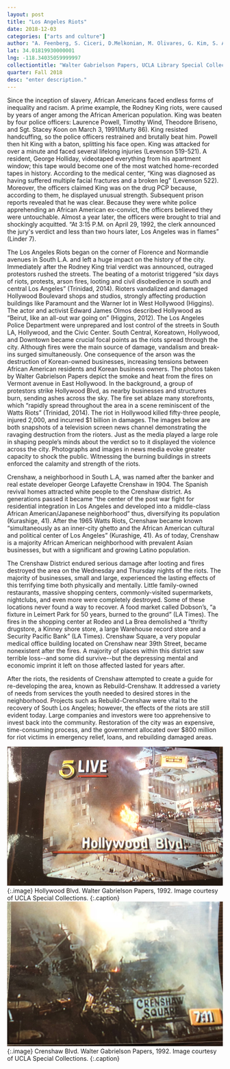 ```yaml
---
layout: post
title: "Los Angeles Riots"
date: 2018-12-03
categories: ["arts and culture"]
author: "A. Feenberg, S. Ciceri, D.Melkonian, M. Olivares, G. Kim, S. Arikati"
lat: 34.01819930000001
lng: -118.34035059999997
collectiontitle: "Walter Gabrielson Papers, UCLA Library Special Collections"
quarter: Fall 2018
desc: "enter description."
---
```


Since the inception of slavery, African Americans faced endless forms of inequality and racism. A prime example, the Rodney King riots, were caused by years of anger among the African American population. King was beaten by four police officers: Laurence Powell, Timothy Wind, Theodore Briseno, and Sgt. Stacey Koon on March 3, 1991(Murty 86). King resisted handcuffing, so the police officers restrained and brutally beat him. Powell then hit King with a baton, splitting his face open. King was attacked for over a minute and faced several lifelong injuries (Levenson 519-521). A resident, George Holliday, videotaped everything from his apartment window; this tape would become one of the most watched home-recorded tapes in history. According to the medical center, “King was diagnosed as having suffered multiple facial fractures and a broken leg” (Levenson 522). Moreover, the officers claimed King was on the drug PCP because, according to them, he displayed unusual strength. Subsequent prison reports revealed that he was clear. Because they were white police apprehending an African American ex-convict, the officers believed they were untouchable. Almost a year later, the officers were brought to trial and shockingly acquitted. “At 3:15 P.M. on April 29, 1992, the clerk announced the jury's verdict and less than two hours later, Los Angeles was in flames” (Linder 7).

The Los Angeles Riots began on the corner of Florence and Normandie avenues in South L.A. and left a huge impact on the history of the city. Immediately after the Rodney King trial verdict was announced, outraged protestors rushed the streets. The beating of a motorist triggered “six days of riots, protests, arson fires, looting and civil disobedience in south and central Los Angeles” (Trinidad, 2014). Rioters vandalized and damaged Hollywood Boulevard shops and studios, strongly affecting production buildings like Paramount and the Warner lot in West Hollywood (Higgins). The actor and activist Edward James Olmos described Hollywood as “Beirut, like an all-out war going on” (Higgins, 2012). The Los Angeles Police Department were unprepared and lost control of the streets in South LA, Hollywood, and the Civic Center. South Central, Koreatown, Hollywood, and Downtown became crucial focal points as the riots spread through the city. Although fires were the main source of damage, vandalism and break-ins surged simultaneously. One consequence of the arson was the destruction of  Korean-owned businesses, increasing tensions between African American residents and Korean business owners. The photos taken by Walter Gabrielson Papers depict the smoke and heat from the fires on Vermont avenue in East Hollywood. In the background, a group of protestors strike Hollywood Blvd, as nearby businesses and structures burn, sending ashes across the sky. The fire set ablaze many storefronts, which “rapidly spread throughout the area in a scene reminiscent of the Watts Riots” (Trinidad, 2014). The riot in Hollywood killed fifty-three people, injured 2,000, and incurred $1 billion in damages. The images below are both snapshots of a television screen news channel demonstrating the ravaging destruction from the rioters. Just as the media played a large role in shaping people’s minds about the verdict so to it displayed the violence across the city. Photographs and images in news media evoke greater capacity to shock the public. Witnessing the burning buildings in streets enforced the calamity and strength of the riots. 

Crenshaw, a neighborhood in South L.A, was named after the banker and real estate developer George Lafayette Crenshaw in 1904. The Spanish revival homes attracted white people to the Crenshaw district. As generations passed it became “the center of the post war fight for residential integration in Los Angeles and developed into a middle-class African American/Japanese neighborhood” thus, diversifying its population (Kurashige, 41). After the 1965 Watts Riots, Crenshaw became known “simultaneously as an inner-city ghetto and the African American cultural and political center of Los Angeles” (Kurashige, 41). As of today, Crenshaw is a majority African American neighborhood with prevalent Asian businesses, but with a significant and growing Latino population.

The Crenshaw District endured serious damage after looting and fires destroyed the area on the Wednesday and Thursday nights of the riots. The majority of businesses, small and large, experienced the lasting effects of this terrifying time both physically and mentally. Little family-owned restaurants, massive shopping centers, commonly-visited supermarkets, nightclubs, and even more were completely destroyed. Some of these locations never found a way to recover. A food market called Dobson’s, “a fixture in Leimert Park for 50 years, burned to the ground” (LA Times). The fires in the shopping center at Rodeo and La Brea demolished a “thrifty drugstore, a Kinney shore store, a large Warehouse record store and a Security Pacific Bank” (LA Times).  Crenshaw Square, a very popular medical office building located on Crenshaw near 39th Street, became nonexistent after the fires. A majority of places within this district saw terrible loss--and some did survive--but the depressing mental and economic imprint it left on those affected lasted for years after. 

After the riots, the residents of Crenshaw attempted to create a guide for re-developing the area, known as Rebuild-Crenshaw. It addressed a variety of needs from services the youth needed to desired stores in the neighborhood. Projects such as Rebuild-Crenshaw were vital to the recovery of South Los Angeles; however, the effects of the riots are still evident today. Large companies and investors were too apprehensive to invest back into the community. Restoration of the city was an expensive, time-consuming process, and the government allocated over $800 million for riot victims in emergency relief, loans, and rebuilding damaged areas. 

![Hollywood Blvd during the Los Angeles Riots.](images/IMG_1250.jpg) 
{:.image}
Hollywood Blvd. Walter Gabrielson Papers, 1992. Image courtesy of UCLA Special Collections.
{:.caption}
![Crenshaw during the Los Angeles Riots.](images/IMG_1251.jpg)
{:.image}
Crenshaw Blvd. Walter Gabrielson Papers, 1992. Image courtesy of UCLA Special Collections. 
{:.caption}
